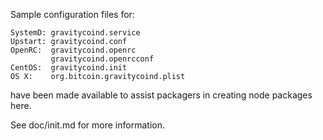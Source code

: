 Sample configuration files for:
```
SystemD: gravitycoind.service
Upstart: gravitycoind.conf
OpenRC:  gravitycoind.openrc
         gravitycoind.openrcconf
CentOS:  gravitycoind.init
OS X:    org.bitcoin.gravitycoind.plist
```
have been made available to assist packagers in creating node packages here.

See doc/init.md for more information.
